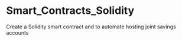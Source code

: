 # Smart_Contracts_Solidity
Create a Solidity smart contract and  to automate hosting joint savings accounts

